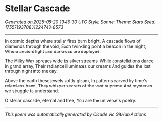 # Stellar Cascade

*Generated on 2025-08-20 19:49:30 UTC*
*Style: Sonnet*
*Theme: Stars*
*Seed: 1755719370831224748-8573*

---

In cosmic depths where stellar fires burn bright,
A cascade flows of diamonds through the void,
Each twinkling point a beacon in the night,
Where ancient light and darkness are deployed.

The Milky Way spreads wide its silver streams,
While constellations dance in grand array,
Their radiance illuminates our dreams
And guides the lost through night into the day.

Above the earth these jewels softly gleam,
In patterns carved by time's relentless hand,
They whisper secrets of the vast supreme
And mysteries we struggle to understand.

O stellar cascade, eternal and free,
You are the universe's poetry.

---

*This poem was automatically generated by Claude via GitHub Actions*